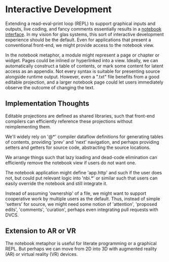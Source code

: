 # Interactive Development 

Extending a read-eval-print loop (REPL) to support graphical inputs and outputs, live coding, and fancy comments essentially results in a [notebook interface](https://en.wikipedia.org/wiki/Notebook_interface). In my vision for glas systems, this sort of interactive development experience should be the default. Even for applications that present a conventional front-end, we might provide access to the notebook view.

In the notebook metaphor, a module might represent a page or chapter or widget. Pages could be inlined or hyperlinked into a view. Ideally, we can automatically construct a table of contents, or mark some content for latent access as an appendix. Not every syntax is suitable for presenting source alongside runtime output. However, even a ".txt" file benefits from a good editable projection, and a larger notebook page could let users immediately observe the outcome of changing the text.

## Implementation Thoughts

Editable projections are defined as shared libraries, such that front-end compilers can efficiently reference these projections without reimplementing them.

We'll widely rely on '@\*' compiler dataflow definitions for generating tables of contents, providing 'prev' and 'next' navigation, and perhaps providing setters and getters for source code, abstracting the source locations.

We arrange things such that lazy loading and dead-code elimination can efficiently remove the notebook view if users do not want one.

The notebook application might define 'app.http' and such if the user does not, but could put relevant logic into 'nbi.\*' or similar such that users can easily override the notebook and still integrate it.

Instead of assuming 'ownership' of a file, we might want to support cooperative work by multiple users as the default. Thus, instead of simple 'setters' for source, we might need some notion of 'attention', 'proposed edits', 'comments', 'curation', perhaps even integrating pull requests with DVCS.

## Extension to AR or VR

The notebook metaphor is useful for literate programming or a graphical REPL. But perhaps we can move from 2D into 3D with augmented reality (AR) or virtual reality (VR) devices. 


